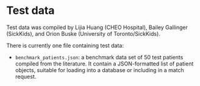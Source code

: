 # Test data

Test data was compiled by Lijia Huang (CHEO Hospital), Bailey Gallinger (SickKids), and Orion Buske (University of Toronto/SickKids).

There is currently one file containing test data:
* `benchmark_patients.json`: a benchmark data set of 50 test patients compiled from the literature. It contain a JSON-formatted list of patient objects, suitable for loading into a database or including in a match request.
